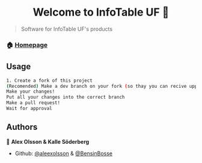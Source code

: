<h1 align="center">Welcome to InfoTable UF 👋</h1>
<p>
</p>

> Software for InfoTable UF's products

### 🏠 [Homepage](https://infobord.se)

## Usage

```sh
1. Create a fork of this project
(Recomended) Make a dev branch on your fork (so thay you can recive uppstream changes on your main branch)
Make your changes!
Put all your changes into the correct branch
Make a pull request!
Wait for approval
```

## Authors

👤 **Alex Olsson & Kalle Söderberg**

* Github: [@aleexolsson](https://github.com/aleexolsson) & [@BensinBosse](https://github.com/BensinBosse)
